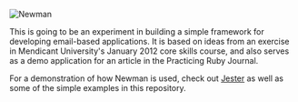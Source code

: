 ![Newman](http://i.imgur.com/92bZB.jpg)

This is going to be an experiment in building a simple framework for developing
email-based applications. It is based on ideas from an exercise in 
Mendicant University's January 2012 core skills course, and also serves as a
demo application for an article in the Practicing Ruby Journal.

For a demonstration of how Newman is used, check out
[Jester](http://github.com/mendicant-university/jester) as well as some of the
simple examples in this repository.
